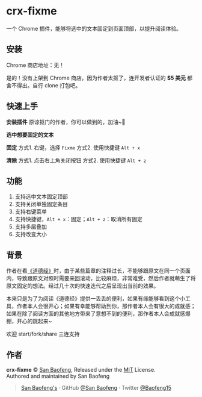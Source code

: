 # crx-fixme

一个 Chrome 插件，能够将选中的文本固定到页面顶部，以提升阅读体验。

## 安装

Chrome 商店地址：无！

是的！没有上架到 Chrome 商店。因为作者太抠了，连开发者认证的 **$5 美元** 都舍不得出。自行 clone 打包吧。

## 快速上手

**安装插件**
原谅抠门的作者，你可以做到的，加油~🤗

**选中想要固定的文本**

**固定**
方式1. 右键，选择 `Fixme`
方式2. 使用快捷键 `Alt + x`

**清除**
方式1. 点击右上角关闭按钮
方式2. 使用快捷键 `Alt + z`


## 功能

1. 支持选中文本固定顶部
2. 支持关闭单独固定条目
3. 支持右键菜单
4. 支持快捷键，`Alt + x`：固定；`Alt + z`：取消所有固定
5. 支持多层叠加
6. 支持改变大小

## 背景

作者在看[《道德经》](https://www.daodejing.org)时，由于某些篇章的注释过长，不能够跟原文在同一个页面内，导致跟原文对照时需要来回滚动，比较麻烦，非常难受，然后作者就萌生了将原文固定的想法。经过几十次的快速迭代之后呈现出当前的效果。

本来只是为了为阅读《道德经》提供一丢丢的便利，如果有缘能够看到这个小工具，作者本人会很开心；如果有幸能够帮助到你，那作者本人会有很大的成就感；如果在除了阅读方面的其他地方带来了意想不到的便利，那作者本人会成就感爆棚，开心的跳起来~

欢迎 start/fork/share 三连支持

## 作者

**crx-fixme** © [San Baofeng](https://github.com/x-bao), Released under the [MIT](./LICENSE) License.<br>
Authored and maintained by San Baofeng

> [San Baofeng's](https://arts.sanbaofengs.com) · GitHub [@San Baofeng](https://github.com/x-bao) · Twitter [@Baofeng15](https://twitter.com/Baofeng15)
